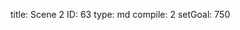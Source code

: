 title:          Scene 2
ID:             63
type:           md
compile:        2
setGoal:        750


